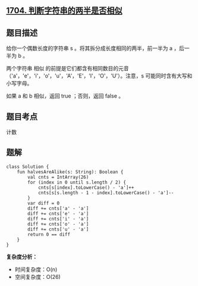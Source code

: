 ## [1704. 判断字符串的两半是否相似](https://leetcode.cn/problems/determine-if-string-halves-are-alike/description/)

## 题目描述

给你一个偶数长度的字符串 s 。将其拆分成长度相同的两半，前一半为 a ，后一半为 b 。

两个字符串 相似 的前提是它们都含有相同数目的元音（'a'，'e'，'i'，'o'，'u'，'A'，'E'，'I'，'O'，'U'）。注意，s 可能同时含有大写和小写字母。

如果 a 和 b 相似，返回 true ；否则，返回 false 。

## 题目考点

计数

## 题解
 
```
class Solution {
    fun halvesAreAlike(s: String): Boolean {
        val cnts = IntArray(26)
        for (index in 0 until s.length / 2) {
            cnts[s[index].toLowerCase() - 'a']++
            cnts[s[s.length - 1 - index].toLowerCase() - 'a']--
        }
        var diff = 0
        diff += cnts['a' - 'a']
        diff += cnts['e' - 'a']
        diff += cnts['i' - 'a']
        diff += cnts['o' - 'a']
        diff += cnts['u' - 'a']
        return 0 == diff
    }
}
```

**复杂度分析：**

- 时间复杂度：O(n)
- 空间复杂度：O(26) 
